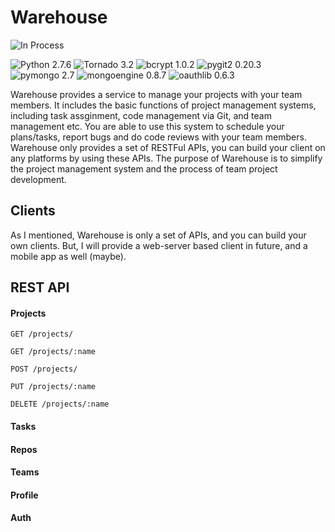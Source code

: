 Warehouse
=========

![In Process](http://img.shields.io/badge/build-processing-red.svg "In Process")

![Python 2.7.6](http://img.shields.io/badge/Python-2.7.6-blue.svg "Python 2.7.6")
![Tornado 3.2](http://img.shields.io/badge/Tornado-3.2-orange.svg "Tornado 3.2")
![bcrypt 1.0.2](http://img.shields.io/badge/bcrypt-1.0.2-red.svg "bcrypt 1.0.2")
![pygit2 0.20.3](http://img.shields.io/badge/pygit2-0.20.3-yellow.svg "pygit2 0.20.3")
![pymongo 2.7](http://img.shields.io/badge/pymongo-2.7-lightgrey.svg "pymongo 2.7")
![mongoengine 0.8.7](http://img.shields.io/badge/mongoengine-0.8.7-brightgreen.svg "mongoengine 0.8.7")
![oauthlib 0.6.3](http://img.shields.io/badge/oauthlib-0.6.3-green.svg "oauthlib 0.6.3")

Warehouse provides a service to manage your projects with your team members. It includes the basic functions of project management systems, including task assginment, code management via Git, and team management etc. You are able to use this system to schedule your plans/tasks, report bugs and do code reviews with your team members. Warehouse only provides a set of RESTFul APIs, you can build your client on any platforms by using these APIs. The purpose of Warehouse is to simplify the project management system and the process of team project development.

Clients
-------

As I mentioned, Warehouse is only a set of APIs, and you can build your own clients. But, I will provide a web-server based client in future, and a mobile app as well (maybe).

REST API
--------

#### Projects

`GET /projects/`

`GET /projects/:name`

`POST /projects/`

`PUT /projects/:name`

`DELETE /projects/:name`

#### Tasks

#### Repos

#### Teams

#### Profile

#### Auth